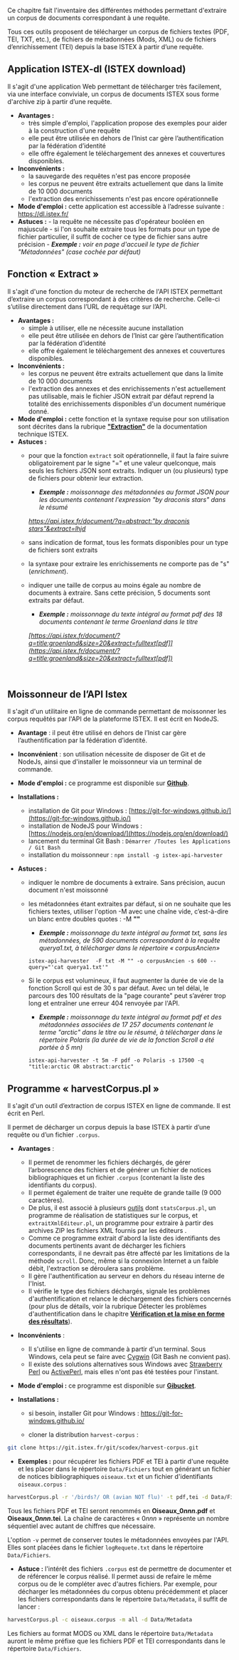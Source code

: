 

Ce chapitre fait l'inventaire des différentes méthodes permettant d'extraire un corpus de documents correspondant à une requête.

Tous ces outils proposent de télécharger un corpus de fichiers textes (PDF, TEI, TXT, etc.), de fichiers de métadonnées (Mods, XML) ou de fichiers d’enrichissement (TEI) depuis la base ISTEX à partir d’une requête.



## Application ISTEX-dl (ISTEX download)

Il s'agit d'une application Web permettant de télécharger très facilement, via une interface conviviale, un corpus de documents ISTEX sous forme d'archive zip à partir d’une requête.

- **Avantages :**
    - très simple d'emploi, l'application propose des exemples pour aider à la construction d'une requête 
    - elle peut être utilisée en dehors de l’Inist car gère l’authentification par la fédération d’identité 
    - elle offre également le téléchargement des annexes et couvertures disponibles.
- **Inconvénients :**
    - la sauvegarde des requêtes n'est pas encore proposée
    - les corpus ne peuvent être extraits actuellement que dans la limite de 10 000 documents
    - l'extraction des enrichissements n'est pas encore opérationnelle
- **Mode d'emploi :** cette application est accessible à l’adresse suivante : <https://dl.istex.fr/> 
- **Astuces :** 
      - la requête ne nécessite pas d'opérateur booléen en majuscule
      - si l'on souhaite extraire tous les formats pour un type de fichier particulier, il suffit de cocher ce type de fichier sans autre précision
          - ***Exemple :** voir en page d'accueil le type de fichier "Métadonnées" (case cochée par défaut)*





## Fonction « Extract »

Il s'agit d'une fonction du moteur de recherche de l'API ISTEX permettant d’extraire un corpus correspondant à des critères de recherche. Celle-ci s’utilise directement dans l’URL de requêtage sur l’API.

- **Avantages :**
    - simple à utiliser, elle ne nécessite aucune installation
    - elle peut être utilisée en dehors de l’Inist car gère l’authentification par la fédération d’identité
    - elle offre également le téléchargement des annexes et couvertures disponibles. 
- **Inconvénients :** 
    - les corpus ne peuvent être extraits actuellement que dans la limite de 10 000 documents
    - l'extraction des annexes et des enrichissements n'est actuellement pas utilisable, mais le fichier JSON extrait par défaut reprend la totalité des enrichissements disponibles d'un document numérique donné.
- **Mode d'emploi :** cette fonction et la syntaxe requise pour son utilisation sont décrites dans la rubrique **["Extraction"](https://api.istex.fr/documentation/search/#extraction)** de la documentation technique ISTEX.
- **Astuces :** 
    - pour que la fonction `extract` soit opérationnelle, il faut la faire suivre obligatoirement par le signe "=" et une valeur quelconque, mais seuls les fichiers JSON sont extraits. Indiquer un (ou plusieurs) type de fichiers pour obtenir leur extraction.

        - ***Exemple :** moissonnage des métadonnées au format JSON pour les documents contenant l'expression "by draconis stars" dans le résumé*

        *[https://api.istex.fr/document/?q=abstract:"by draconis stars"&extract=lhjd](https://api.istex.fr/document/?q=abstract:%22by%20draconis%20stars%22&extract=lhjd)*

    - sans indication de format, tous les formats disponibles pour un type de fichiers sont extraits

    - la syntaxe pour extraire les enrichissements ne comporte pas de "s" (*enrichment*).

    - indiquer une taille de corpus au moins égale au nombre de documents à extraire. Sans cette précision, 5 documents sont extraits par défaut.

        - ***Exemple :** moissonnage du texte intégral au format pdf des 18 documents contenant le terme Groenland dans le titre*

        *[https://api.istex.fr/document/?q=title:groenland&size=20&extract=fulltext[pdf]](https://api.istex.fr/document/?q=title:groenland&size=20&extract=fulltext[pdf])*

      ​



## Moissonneur de l’API Istex

Il s'agit d'un utilitaire en ligne de commande permettant de moissonner les corpus requêtés par l'API de la plateforme ISTEX. Il est écrit en NodeJS. 

- **Avantage** : il peut être utilisé en dehors de l’Inist car gère l’authentification par la fédération d’identité.


- **Inconvénient** : son utilisation nécessite de disposer de Git et de NodeJs, ainsi que d'installer le moissonneur via un terminal de commande.

- **Mode d'emploi :** ce programme est disponible sur **[Github](https://github.com/istex/istex-api-harvester)**.

- **Installations :** 

    - installation de Git pour Windows : [https://git-for-windows.github.io/](https://git-for-windows.github.io/)
    - installation de NodeJS pour Windows : [https://nodejs.org/en/download/](https://nodejs.org/en/download/)
    - lancement du terminal Git Bash : `Démarrer /Toutes les Applications / Git Bash`
    - installation du moissonneur : `npm install -g istex-api-harvester`

- **Astuces :** 

    - indiquer le nombre de documents à extraire. Sans précision, aucun document n'est moissonné

    - les métadonnées étant extraites par défaut, si on ne souhaite que les fichiers textes, utiliser l'option -M avec une chaîne vide, c’est-à-dire un blanc entre doubles quotes : -M **""** 

        - ***Exemple :** moissonnage du texte intégral au format txt, sans les métadonnées, de 590 documents correspondant à la requête querya1.txt, à télécharger dans le répertoire « corpusAncien»* 

        `istex-api-harvester  -F txt -M "" -o corpusAncien -s 600 --query="'cat querya1.txt'"`

    -   Si le corpus est volumineux, il faut augmenter la durée de vie de la fonction Scroll qui est de 30 s par défaut. Avec un tel délai, le parcours des 100 résultats de la "page courante" peut s’avérer trop long et entraîner une erreur 404 renvoyée par l'API.

        - ***Exemple :** moissonnage du texte intégral au format pdf et des métadonnées associées de 17 257 documents contenant le terme "arctic" dans le titre ou le résumé, à télécharger dans le répertoire Polaris (la durée de vie de la fonction Scroll a été portée à 5 mn)*

        `istex-api-harvester -t 5m -F pdf -o Polaris -s 17500 -q "title:arctic OR abstract:arctic"`


## Programme « harvestCorpus.pl »

Il s'agit d'un outil d’extraction de corpus ISTEX en ligne de commande. Il est écrit en Perl.

Il permet de décharger un corpus depuis la base ISTEX à partir d’une requête ou d’un fichier `.corpus`. 

- **Avantages** : 
    - Il permet de renommer les fichiers déchargés, de gérer l’arborescence des fichiers et de générer un fichier de notices bibliographiques et un fichier `.corpus` (contenant la liste des identifiants du corpus). 
    - Il permet également de traiter une requête de grande taille (9 000 caractères). 
    - De plus, il est associé à plusieurs [outils](https://git.istex.fr/scodex/harvest-corpus/tree/master/outils) dont `statsCorpus.pl`, un programme de réalisation de statistiques sur le corpus, et `extraitXmlEditeur.pl`, un programme pour extraire à partir des archives ZIP les fichiers XML fournis par les éditeurs . 
    - Comme ce programme extrait d'abord la liste des identifiants des documents pertinents avant de décharger les fichiers correspondants, il ne devrait pas être affecté par les limitations de la méthode  `scroll`. Donc, même si la connexion Internet a un faible débit, l'extraction se déroulera sans problème. 
    - Il gère l'authentification au serveur en dehors du réseau interne de l'Inist. 
    - Il vérifie le type des fichiers déchargés, signale les problèmes d'authentification et relance le déchargement des fichiers concernés (pour plus de détails, voir la rubrique Détecter les problèmes d'authentification dans le chapitre **[Vérification et la mise en forme des résultats](verification/)**). 

- **Inconvénients** : 
    - Il s'utilise en ligne de commande à partir d'un terminal. Sous Windows, cela peut se faire avec [Cygwin](https://www.cygwin.com/)  (Git Bash ne convient pas). 
    - Il existe des solutions alternatives sous Windows avec [Strawberry Perl](http://strawberryperl.com/) ou [ActivePerl](https://www.activestate.com/activeperl), mais elles n'ont pas été testées pour l'instant. 

- **Mode d'emploi :** ce programme est disponible sur **[Gibucket](https://git.istex.fr/scodex/harvest-corpus)**. 

- **Installations :** 

    - si besoin, installer Git pour Windows : https://git-for-windows.github.io/

    - cloner la distribution `harvest-corpus` :

```bash
git clone https://git.istex.fr/git/scodex/harvest-corpus.git
```

- **Exemples :** pour récupérer les fichiers PDF et TEI à partir d'une requête et les placer dans le répertoire `Data/Fichiers` tout en générant un fichier de notices bibliographiques `oiseaux.txt` et un fichier d'identifiants `oiseaux.corpus` :


```bash
harvestCorpus.pl -r '/birds?/ OR (avian NOT flu)' -t pdf,tei -d Data/Fichiers -s oiseaux.corpus -n oiseaux.txt -p Oiseau_ -v
```


Tous les fichiers PDF et TEI seront renommés en __Oiseaux\_0*nnn*.pdf__ et __Oiseaux\_0*nnn*.tei__. La chaîne de caractères « 0*nnn* »  représente un nombre séquentiel avec autant de chiffres que nécessaire. 

L'option `-v` permet de conserver toutes le métadonnées envoyées par l'API. Elles sont placées dans le fichier `logRequete.txt` dans le répertoire `Data/Fichiers`. 

- **Astuce :** l'intérêt des fichiers `.corpus` est de permettre de documenter et de référencer le corpus réalisé. Il permet aussi de refaire le même corpus ou de le compléter avec d'autres fichiers. Par exemple, pour décharger les métadonnées du corpus obtenu précédemment et placer les fichiers correspondants dans le répertoire `Data/Metadata`, il suffit de lancer :

```bash
harvestCorpus.pl -c oiseaux.corpus -m all -d Data/Metadata
```

Les fichiers au format MODS ou XML dans le répertoire `Data/Metadata` auront le même préfixe que les fichiers PDF et TEI correspondants dans le répertoire  `Data/Fichiers`. 
